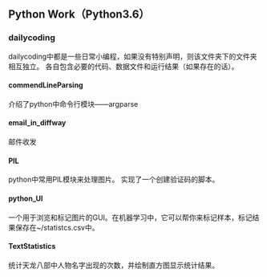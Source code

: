 ## Python Work（Python3.6）
### dailycoding
dailycoding中都是一些日常小编程，如果没有特别声明，则该文件夹下的文件夹相互独立。
各自包含必要的代码、数据文件和运行结果（如果存在的话）。
#### commendLineParsing
介绍了python中命令行模块——argparse
#### email_in_diffway
邮件收发
#### PIL
python中常用PIL模块来处理图片。
实现了一个创建验证码的脚本。
#### python_UI
一个用于浏览和标记图片的GUI。在机器学习中，它可以帮你来标记样本，标记结果保存在~/statistcs.csv中。
#### TextStatistics
统计天龙八部中人物名字出现的次数，并绘制直方图显示统计结果。